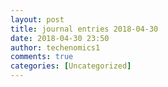 ```yaml
---
layout: post
title: journal entries 2018-04-30
date: 2018-04-30 23:50
author: techenomics1
comments: true
categories: [Uncategorized]
---
```

